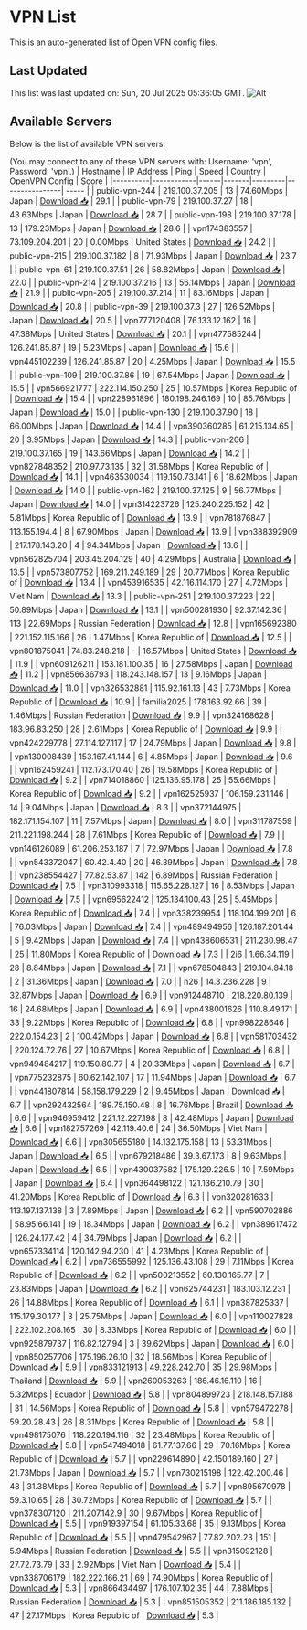 # VPN List

This is an auto-generated list of Open VPN config files.

## Last Updated

This list was last updated on: Sun, 20 Jul 2025 05:36:05 GMT.
![Alt](https://repobeats.axiom.co/api/embed/186b98318ef1479477931607c1ad7d823f12451f.svg "Repobeats analytics image")

## Available Servers

Below is the list of available VPN servers:

(You may connect to any of these VPN servers with: Username: 'vpn', Password: 'vpn'.)
| Hostname | IP Address | Ping | Speed | Country | OpenVPN Config | Score |
|----------|------------|------|-------|---------|----------------| ----- |
| public-vpn-244 | 219.100.37.205 | 13 | 74.60Mbps | Japan | [Download 📥](./configs/server_0_JP.ovpn) | 29.1 |
| public-vpn-79 | 219.100.37.27 | 18 | 43.63Mbps | Japan | [Download 📥](./configs/server_1_JP.ovpn) | 28.7 |
| public-vpn-198 | 219.100.37.178 | 13 | 179.23Mbps | Japan | [Download 📥](./configs/server_2_JP.ovpn) | 28.6 |
| vpn174383557 | 73.109.204.201 | 20 | 0.00Mbps | United States | [Download 📥](./configs/server_3_US.ovpn) | 24.2 |
| public-vpn-215 | 219.100.37.182 | 8 | 71.93Mbps | Japan | [Download 📥](./configs/server_4_JP.ovpn) | 23.7 |
| public-vpn-61 | 219.100.37.51 | 26 | 58.82Mbps | Japan | [Download 📥](./configs/server_5_JP.ovpn) | 22.0 |
| public-vpn-214 | 219.100.37.216 | 13 | 56.14Mbps | Japan | [Download 📥](./configs/server_6_JP.ovpn) | 21.9 |
| public-vpn-205 | 219.100.37.214 | 11 | 83.16Mbps | Japan | [Download 📥](./configs/server_7_JP.ovpn) | 20.8 |
| public-vpn-39 | 219.100.37.3 | 27 | 126.52Mbps | Japan | [Download 📥](./configs/server_8_JP.ovpn) | 20.5 |
| vpn777120408 | 76.133.12.162 | 16 | 47.38Mbps | United States | [Download 📥](./configs/server_9_US.ovpn) | 20.1 |
| vpn477585244 | 126.241.85.87 | 19 | 5.23Mbps | Japan | [Download 📥](./configs/server_10_JP.ovpn) | 15.6 |
| vpn445102239 | 126.241.85.87 | 20 | 4.25Mbps | Japan | [Download 📥](./configs/server_11_JP.ovpn) | 15.5 |
| public-vpn-109 | 219.100.37.86 | 19 | 67.54Mbps | Japan | [Download 📥](./configs/server_12_JP.ovpn) | 15.5 |
| vpn566921777 | 222.114.150.250 | 25 | 10.57Mbps | Korea Republic of | [Download 📥](./configs/server_13_KR.ovpn) | 15.4 |
| vpn228961896 | 180.198.246.169 | 10 | 85.76Mbps | Japan | [Download 📥](./configs/server_14_JP.ovpn) | 15.0 |
| public-vpn-130 | 219.100.37.90 | 18 | 66.00Mbps | Japan | [Download 📥](./configs/server_15_JP.ovpn) | 14.4 |
| vpn390360285 | 61.215.134.65 | 20 | 3.95Mbps | Japan | [Download 📥](./configs/server_16_JP.ovpn) | 14.3 |
| public-vpn-206 | 219.100.37.165 | 19 | 143.66Mbps | Japan | [Download 📥](./configs/server_17_JP.ovpn) | 14.2 |
| vpn827848352 | 210.97.73.135 | 32 | 31.58Mbps | Korea Republic of | [Download 📥](./configs/server_18_KR.ovpn) | 14.1 |
| vpn463530034 | 119.150.73.141 | 6 | 18.62Mbps | Japan | [Download 📥](./configs/server_19_JP.ovpn) | 14.0 |
| public-vpn-162 | 219.100.37.125 | 9 | 56.77Mbps | Japan | [Download 📥](./configs/server_20_JP.ovpn) | 14.0 |
| vpn314223726 | 125.240.225.152 | 42 | 5.81Mbps | Korea Republic of | [Download 📥](./configs/server_21_KR.ovpn) | 13.9 |
| vpn781876847 | 113.155.194.4 | 8 | 67.90Mbps | Japan | [Download 📥](./configs/server_22_JP.ovpn) | 13.9 |
| vpn388392909 | 217.178.143.20 | 4 | 94.34Mbps | Japan | [Download 📥](./configs/server_23_JP.ovpn) | 13.6 |
| vpn562825704 | 203.45.204.129 | 40 | 4.29Mbps | Australia | [Download 📥](./configs/server_24_AU.ovpn) | 13.5 |
| vpn573807752 | 169.211.249.189 | 29 | 20.77Mbps | Korea Republic of | [Download 📥](./configs/server_25_KR.ovpn) | 13.4 |
| vpn453916535 | 42.116.114.170 | 27 | 4.72Mbps | Viet Nam | [Download 📥](./configs/server_26_VN.ovpn) | 13.3 |
| public-vpn-251 | 219.100.37.223 | 22 | 50.89Mbps | Japan | [Download 📥](./configs/server_27_JP.ovpn) | 13.1 |
| vpn500281930 | 92.37.142.36 | 113 | 22.69Mbps | Russian Federation | [Download 📥](./configs/server_28_RU.ovpn) | 12.8 |
| vpn165692380 | 221.152.115.166 | 26 | 1.47Mbps | Korea Republic of | [Download 📥](./configs/server_29_KR.ovpn) | 12.5 |
| vpn801875041 | 74.83.248.218 | - | 16.57Mbps | United States | [Download 📥](./configs/server_30_US.ovpn) | 11.9 |
| vpn609126211 | 153.181.100.35 | 16 | 27.58Mbps | Japan | [Download 📥](./configs/server_31_JP.ovpn) | 11.2 |
| vpn856636793 | 118.243.148.157 | 13 | 9.16Mbps | Japan | [Download 📥](./configs/server_32_JP.ovpn) | 11.0 |
| vpn326532881 | 115.92.161.13 | 43 | 7.73Mbps | Korea Republic of | [Download 📥](./configs/server_33_KR.ovpn) | 10.9 |
| familia2025 | 178.163.92.66 | 39 | 1.46Mbps | Russian Federation | [Download 📥](./configs/server_34_RU.ovpn) | 9.9 |
| vpn324168628 | 183.96.83.250 | 28 | 2.61Mbps | Korea Republic of | [Download 📥](./configs/server_35_KR.ovpn) | 9.9 |
| vpn424229778 | 27.114.127.117 | 17 | 24.79Mbps | Japan | [Download 📥](./configs/server_36_JP.ovpn) | 9.8 |
| vpn130008439 | 153.167.41.144 | 6 | 4.85Mbps | Japan | [Download 📥](./configs/server_37_JP.ovpn) | 9.6 |
| vpn162459241 | 112.173.170.40 | 26 | 19.58Mbps | Korea Republic of | [Download 📥](./configs/server_38_KR.ovpn) | 9.2 |
| vpn714018860 | 125.136.95.178 | 25 | 55.66Mbps | Korea Republic of | [Download 📥](./configs/server_39_KR.ovpn) | 9.2 |
| vpn162525937 | 106.159.231.146 | 14 | 9.04Mbps | Japan | [Download 📥](./configs/server_40_JP.ovpn) | 8.3 |
| vpn372144975 | 182.171.154.107 | 11 | 7.57Mbps | Japan | [Download 📥](./configs/server_41_JP.ovpn) | 8.0 |
| vpn311787559 | 211.221.198.244 | 28 | 7.61Mbps | Korea Republic of | [Download 📥](./configs/server_42_KR.ovpn) | 7.9 |
| vpn146126089 | 61.206.253.187 | 7 | 72.97Mbps | Japan | [Download 📥](./configs/server_43_JP.ovpn) | 7.8 |
| vpn543372047 | 60.42.4.40 | 20 | 46.39Mbps | Japan | [Download 📥](./configs/server_44_JP.ovpn) | 7.8 |
| vpn238554427 | 77.82.53.87 | 142 | 6.89Mbps | Russian Federation | [Download 📥](./configs/server_45_RU.ovpn) | 7.5 |
| vpn310993318 | 115.65.228.127 | 16 | 8.53Mbps | Japan | [Download 📥](./configs/server_46_JP.ovpn) | 7.5 |
| vpn695622412 | 125.134.100.43 | 25 | 5.45Mbps | Korea Republic of | [Download 📥](./configs/server_47_KR.ovpn) | 7.4 |
| vpn338239954 | 118.104.199.201 | 6 | 76.03Mbps | Japan | [Download 📥](./configs/server_48_JP.ovpn) | 7.4 |
| vpn489494956 | 126.187.201.44 | 5 | 9.42Mbps | Japan | [Download 📥](./configs/server_49_JP.ovpn) | 7.4 |
| vpn438606531 | 211.230.98.47 | 25 | 11.80Mbps | Korea Republic of | [Download 📥](./configs/server_50_KR.ovpn) | 7.3 |
| 2i6 | 1.66.34.119 | 28 | 8.84Mbps | Japan | [Download 📥](./configs/server_51_JP.ovpn) | 7.1 |
| vpn678504843 | 219.104.84.18 | 2 | 31.36Mbps | Japan | [Download 📥](./configs/server_52_JP.ovpn) | 7.0 |
| n26 | 14.3.236.228 | 9 | 32.87Mbps | Japan | [Download 📥](./configs/server_53_JP.ovpn) | 6.9 |
| vpn912448710 | 218.220.80.139 | 16 | 24.68Mbps | Japan | [Download 📥](./configs/server_54_JP.ovpn) | 6.9 |
| vpn438001626 | 110.8.49.171 | 33 | 9.22Mbps | Korea Republic of | [Download 📥](./configs/server_55_KR.ovpn) | 6.8 |
| vpn998228646 | 222.0.154.23 | 2 | 100.42Mbps | Japan | [Download 📥](./configs/server_56_JP.ovpn) | 6.8 |
| vpn581703432 | 220.124.72.76 | 27 | 10.67Mbps | Korea Republic of | [Download 📥](./configs/server_57_KR.ovpn) | 6.8 |
| vpn949484217 | 119.150.80.77 | 4 | 20.33Mbps | Japan | [Download 📥](./configs/server_58_JP.ovpn) | 6.7 |
| vpn775232875 | 60.62.142.107 | 17 | 11.94Mbps | Japan | [Download 📥](./configs/server_59_JP.ovpn) | 6.7 |
| vpn441807814 | 58.158.179.229 | 2 | 9.45Mbps | Japan | [Download 📥](./configs/server_60_JP.ovpn) | 6.7 |
| vpn292432564 | 189.75.150.48 | 8 | 16.76Mbps | Brazil | [Download 📥](./configs/server_61_BR.ovpn) | 6.6 |
| vpn946959412 | 221.12.227.198 | 8 | 42.48Mbps | Japan | [Download 📥](./configs/server_62_JP.ovpn) | 6.6 |
| vpn182757269 | 42.119.40.6 | 24 | 36.50Mbps | Viet Nam | [Download 📥](./configs/server_63_VN.ovpn) | 6.6 |
| vpn305655180 | 14.132.175.158 | 13 | 53.31Mbps | Japan | [Download 📥](./configs/server_64_JP.ovpn) | 6.5 |
| vpn679218486 | 39.3.67.173 | 8 | 9.63Mbps | Japan | [Download 📥](./configs/server_65_JP.ovpn) | 6.5 |
| vpn430037582 | 175.129.226.5 | 10 | 7.59Mbps | Japan | [Download 📥](./configs/server_66_JP.ovpn) | 6.4 |
| vpn364498122 | 121.136.210.79 | 30 | 41.20Mbps | Korea Republic of | [Download 📥](./configs/server_67_KR.ovpn) | 6.3 |
| vpn320281633 | 113.197.137.138 | 3 | 7.89Mbps | Japan | [Download 📥](./configs/server_68_JP.ovpn) | 6.2 |
| vpn590702886 | 58.95.66.141 | 19 | 18.34Mbps | Japan | [Download 📥](./configs/server_69_JP.ovpn) | 6.2 |
| vpn389617472 | 126.24.177.42 | 4 | 34.79Mbps | Japan | [Download 📥](./configs/server_70_JP.ovpn) | 6.2 |
| vpn657334114 | 120.142.94.230 | 41 | 4.23Mbps | Korea Republic of | [Download 📥](./configs/server_71_KR.ovpn) | 6.2 |
| vpn736555992 | 125.136.43.108 | 29 | 7.11Mbps | Korea Republic of | [Download 📥](./configs/server_72_KR.ovpn) | 6.2 |
| vpn500213552 | 60.130.165.77 | 7 | 23.83Mbps | Japan | [Download 📥](./configs/server_73_JP.ovpn) | 6.2 |
| vpn625744231 | 183.103.12.231 | 26 | 14.88Mbps | Korea Republic of | [Download 📥](./configs/server_74_KR.ovpn) | 6.1 |
| vpn387825337 | 115.179.30.177 | 3 | 25.75Mbps | Japan | [Download 📥](./configs/server_75_JP.ovpn) | 6.0 |
| vpn110027828 | 222.102.208.165 | 30 | 8.33Mbps | Korea Republic of | [Download 📥](./configs/server_76_KR.ovpn) | 6.0 |
| vpn925879737 | 116.82.127.94 | 3 | 39.62Mbps | Japan | [Download 📥](./configs/server_77_JP.ovpn) | 6.0 |
| vpn850257706 | 175.196.26.10 | 32 | 18.56Mbps | Korea Republic of | [Download 📥](./configs/server_78_KR.ovpn) | 5.9 |
| vpn833121913 | 49.228.242.70 | 35 | 29.98Mbps | Thailand | [Download 📥](./configs/server_79_TH.ovpn) | 5.9 |
| vpn260053263 | 186.46.16.110 | 16 | 5.32Mbps | Ecuador | [Download 📥](./configs/server_80_EC.ovpn) | 5.8 |
| vpn804899723 | 218.148.157.188 | 31 | 14.56Mbps | Korea Republic of | [Download 📥](./configs/server_81_KR.ovpn) | 5.8 |
| vpn579472278 | 59.20.28.43 | 26 | 8.31Mbps | Korea Republic of | [Download 📥](./configs/server_82_KR.ovpn) | 5.8 |
| vpn498175076 | 118.220.194.116 | 32 | 23.48Mbps | Korea Republic of | [Download 📥](./configs/server_83_KR.ovpn) | 5.8 |
| vpn547494018 | 61.77.137.66 | 29 | 70.16Mbps | Korea Republic of | [Download 📥](./configs/server_84_KR.ovpn) | 5.7 |
| vpn229614890 | 42.150.189.160 | 27 | 21.73Mbps | Japan | [Download 📥](./configs/server_85_JP.ovpn) | 5.7 |
| vpn730215198 | 122.42.200.46 | 48 | 31.38Mbps | Korea Republic of | [Download 📥](./configs/server_86_KR.ovpn) | 5.7 |
| vpn895670978 | 59.3.10.65 | 28 | 30.72Mbps | Korea Republic of | [Download 📥](./configs/server_87_KR.ovpn) | 5.7 |
| vpn378307120 | 211.207.142.9 | 30 | 9.67Mbps | Korea Republic of | [Download 📥](./configs/server_88_KR.ovpn) | 5.5 |
| vpn919397154 | 61.105.33.68 | 35 | 9.13Mbps | Korea Republic of | [Download 📥](./configs/server_89_KR.ovpn) | 5.5 |
| vpn479542967 | 77.82.202.23 | 151 | 5.94Mbps | Russian Federation | [Download 📥](./configs/server_90_RU.ovpn) | 5.5 |
| vpn315092128 | 27.72.73.79 | 33 | 2.92Mbps | Viet Nam | [Download 📥](./configs/server_91_VN.ovpn) | 5.4 |
| vpn338706179 | 182.222.166.21 | 69 | 74.90Mbps | Korea Republic of | [Download 📥](./configs/server_92_KR.ovpn) | 5.3 |
| vpn866434497 | 176.107.102.35 | 44 | 7.88Mbps | Russian Federation | [Download 📥](./configs/server_93_RU.ovpn) | 5.3 |
| vpn851505352 | 211.186.185.132 | 47 | 27.17Mbps | Korea Republic of | [Download 📥](./configs/server_94_KR.ovpn) | 5.3 |

